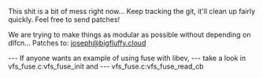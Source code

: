 This shit is a bit of mess right now...
Keep tracking the git, it'll clean up fairly quickly. Feel free to send patches!

We are trying to make things as modular as possible without depending on dlfcn...
Patches to: joseph@bigfluffy.cloud

--- If anyone wants an example of using fuse with libev,
--- take a look in vfs_fuse.c:vfs_fuse_init and
--- vfs_fuse.c:vfs_fuse_read_cb
